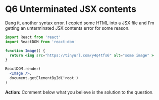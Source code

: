 # Q6 Unterminated JSX contents

Dang it, another syntax error. I copied some HTML into a JSX file and I'm getting an unterminated JSX contents error for some reason.

```jsx
import React from 'react'
import ReactDOM from 'react-dom'

function Image() {
  return <img src="https://tinyurl.com/y4q4tfs6" alt="some image" >
}

ReactDOM.render(
  <Image />,
  document.getElementById('root')
)
```

**Action:**
Comment below what you believe is the solution to the question.